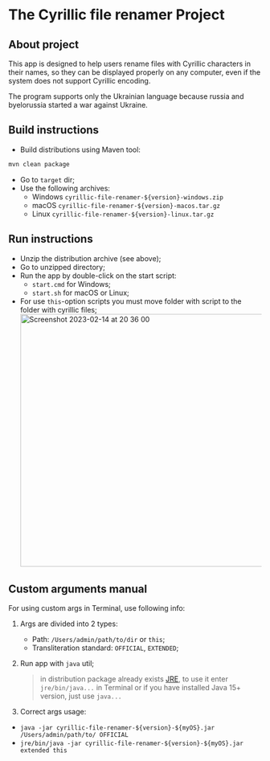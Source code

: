 # The Cyrillic file renamer Project

## About project

This app is designed to help users rename files
with Cyrillic characters in their names, so they
can be displayed properly on any computer, even
if the system does not support Cyrillic encoding.

The program supports only the Ukrainian language
because russia and byelorussia started a war against
Ukraine.

## Build instructions

- Build distributions using Maven tool:

```bash
mvn clean package
```

- Go to `target` dir;
- Use the following archives:
    - Windows `cyrillic-file-renamer-${version}-windows.zip`
    - macOS `cyrillic-file-renamer-${version}-macos.tar.gz`
    - Linux `cyrillic-file-renamer-${version}-linux.tar.gz`

## Run instructions

- Unzip the distribution archive (see above);
- Go to unzipped directory;
- Run the app by double-click on the start script:
    - `start.cmd` for Windows;
    - `start.sh` for macOS or Linux;
- For use `this`-option scripts you must move folder with script to the folder with cyrillic files;
   <img width="503" alt="Screenshot 2023-02-14 at 20 36 00" src="https://user-images.githubusercontent.com/59470968/218839289-221f9bbe-99c6-4904-904a-f2b209275942.png">

## Custom arguments manual

For using custom args in Terminal, use following info:

1. Args are divided into 2 types:
    - Path: `/Users/admin/path/to/dir` or `this`;
    - Transliteration standard: `OFFICIAL`, `EXTENDED`;
2. Run app with `java` util;

   > in distribution package already
   exists [JRE](https://en.wikipedia.org/wiki/Java_(software_platform)#Java_Runtime_Environment), to use it
   enter `jre/bin/java...` in Terminal or if you have installed Java 15+ version, just use `java...`

3. Correct args usage:

- `java -jar cyrillic-file-renamer-${version}-${myOS}.jar /Users/admin/path/to/ OFFICIAL`
- `jre/bin/java -jar cyrillic-file-renamer-${version}-${myOS}.jar extended this`
